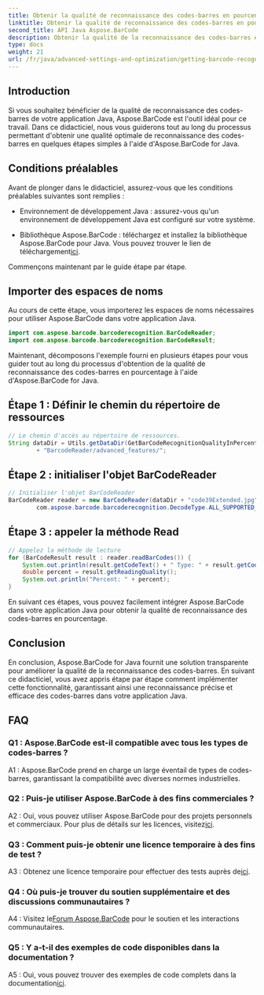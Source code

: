 ```yaml
---
title: Obtenir la qualité de reconnaissance des codes-barres en pourcentage en Java avec Aspose.BarCode
linktitle: Obtenir la qualité de reconnaissance des codes-barres en pourcentage
second_title: API Java Aspose.BarCode
description: Obtenir la qualité de la reconnaissance des codes-barres en Java avec Aspose.BarCode. Suivez notre guide étape par étape pour des résultats optimaux.
type: docs
weight: 21
url: /fr/java/advanced-settings-and-optimization/getting-barcode-recognition-quality-percent/
---
```

## Introduction

Si vous souhaitez bénéficier de la qualité de reconnaissance des codes-barres de votre application Java, Aspose.BarCode est l'outil idéal pour ce travail. Dans ce didacticiel, nous vous guiderons tout au long du processus permettant d'obtenir une qualité optimale de reconnaissance des codes-barres en quelques étapes simples à l'aide d'Aspose.BarCode for Java.

## Conditions préalables

Avant de plonger dans le didacticiel, assurez-vous que les conditions préalables suivantes sont remplies :

- Environnement de développement Java : assurez-vous qu'un environnement de développement Java est configuré sur votre système.

-  Bibliothèque Aspose.BarCode : téléchargez et installez la bibliothèque Aspose.BarCode pour Java. Vous pouvez trouver le lien de téléchargement[ici](https://releases.aspose.com/barcode/java/).

Commençons maintenant par le guide étape par étape.

## Importer des espaces de noms

Au cours de cette étape, vous importerez les espaces de noms nécessaires pour utiliser Aspose.BarCode dans votre application Java.

```java
import com.aspose.barcode.barcoderecognition.BarCodeReader;
import com.aspose.barcode.barcoderecognition.BarCodeResult;


```

Maintenant, décomposons l'exemple fourni en plusieurs étapes pour vous guider tout au long du processus d'obtention de la qualité de reconnaissance des codes-barres en pourcentage à l'aide d'Aspose.BarCode for Java.

## Étape 1 : Définir le chemin du répertoire de ressources

```java
// Le chemin d'accès au répertoire de ressources.
String dataDir = Utils.getDataDir(GetBarCodeRecognitionQualityInPercent.class)
		+ "BarcodeReader/advanced_features/";
```

## Étape 2 : initialiser l'objet BarCodeReader

```java
// Initialiser l'objet BarCodeReader
BarCodeReader reader = new BarCodeReader(dataDir + "code39Extended.jpg",
		com.aspose.barcode.barcoderecognition.DecodeType.ALL_SUPPORTED_TYPES);
```

## Étape 3 : appeler la méthode Read

```java
// Appelez la méthode de lecture
for (BarCodeResult result : reader.readBarCodes()) {
	System.out.println(result.getCodeText() + " Type: " + result.getCodeType());
	double percent = result.getReadingQuality();
	System.out.println("Percent: " + percent);
}
```

En suivant ces étapes, vous pouvez facilement intégrer Aspose.BarCode dans votre application Java pour obtenir la qualité de reconnaissance des codes-barres en pourcentage.

## Conclusion

En conclusion, Aspose.BarCode for Java fournit une solution transparente pour améliorer la qualité de la reconnaissance des codes-barres. En suivant ce didacticiel, vous avez appris étape par étape comment implémenter cette fonctionnalité, garantissant ainsi une reconnaissance précise et efficace des codes-barres dans votre application Java.

## FAQ

### Q1 : Aspose.BarCode est-il compatible avec tous les types de codes-barres ?

A1 : Aspose.BarCode prend en charge un large éventail de types de codes-barres, garantissant la compatibilité avec diverses normes industrielles.

### Q2 : Puis-je utiliser Aspose.BarCode à des fins commerciales ?

 A2 : Oui, vous pouvez utiliser Aspose.BarCode pour des projets personnels et commerciaux. Pour plus de détails sur les licences, visitez[ici](https://purchase.aspose.com/buy).

### Q3 : Comment puis-je obtenir une licence temporaire à des fins de test ?

A3 : Obtenez une licence temporaire pour effectuer des tests auprès de[ici](https://purchase.aspose.com/temporary-license/).

### Q4 : Où puis-je trouver du soutien supplémentaire et des discussions communautaires ?

 A4 : Visitez le[Forum Aspose.BarCode](https://forum.aspose.com/c/barcode/13) pour le soutien et les interactions communautaires.

### Q5 : Y a-t-il des exemples de code disponibles dans la documentation ?

 A5 : Oui, vous pouvez trouver des exemples de code complets dans la documentation[ici](https://reference.aspose.com/barcode/java/).